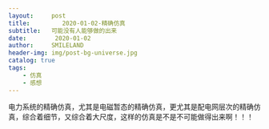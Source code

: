 ```yaml
---
layout:     post
title:         2020-01-02-精确仿真
subtitle:   可能没有人能够做的出来
date:        2020-01-02
author:     SMILELAND
header-img: img/post-bg-universe.jpg
catalog: true
tags:
    - 仿真
    - 感想
---
```


电力系统的精确仿真，尤其是电磁暂态的精确仿真，更尤其是配电网层次的精确仿真，综合着细节，又综合着大尺度，这样的仿真是不是不可能做得出来啊！！！